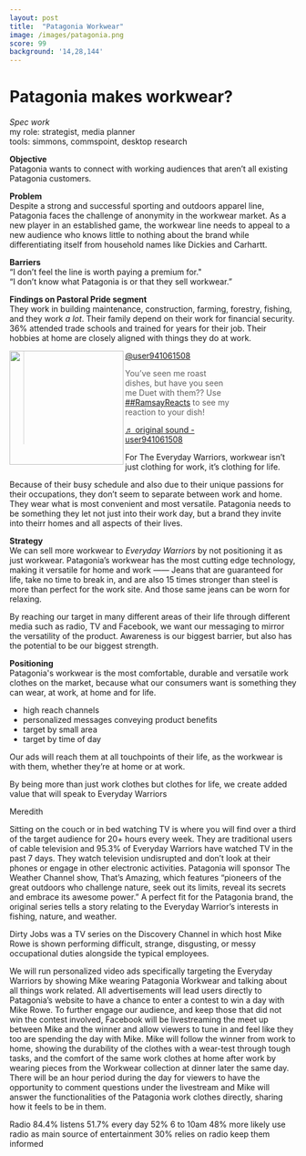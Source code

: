 ```yaml
---
layout: post
title:  "Patagonia Workwear"
image: /images/patagonia.png
score: 99
background: '14,28,144'
---
```


# Patagonia makes workwear?
_Spec work_  
my role: strategist, media planner  
tools: simmons, commspoint, desktop research


__Objective__  
Patagonia wants to connect with working audiences that aren’t all existing Patagonia customers.

__Problem__  
Despite a strong and successful sporting and outdoors apparel line, Patagonia faces the challenge of anonymity in the workwear market. As a new player in an established game, the workwear line needs to appeal to a new audience who knows little to nothing about the brand while differentiating itself from household names like Dickies and Carhartt.

__Barriers__  
“I don’t feel the line is worth paying a premium for."  
“I don’t know what Patagonia is or that they sell workwear.”

__Findings on Pastoral Pride segment__  
They work in building maintenance, construction, farming, forestry, fishing, and they work *a lot*.
Their family depend on their work for financial security.
36% attended trade schools and trained for years for their job.
Their hobbies at home are closely aligned with things they do at work.


<img align="left" width="auto" height="200" src="/images/patagonia.png">

<blockquote class="tiktok-embed" cite="https://www.tiktok.com/@user941061508/video/6854781032428752133" data-video-id="6854781032428752133" style="max-width: 350px;min-width: 325px;" > <section> <a target="_blank" title="@user941061508" href="https://www.tiktok.com/@user941061508">@user941061508</a> <p>You’ve seen me roast dishes, but have you seen me Duet with them?? Use <a title="RamsayReacts" target="_blank" href="https://www.tiktok.com/tag/RamsayReacts">##RamsayReacts</a> to see my reaction to your dish!</p> <a target="_blank" title="♬ original sound - user941061508" href="https://www.tiktok.com/music/original-sound-6854781109314669317">♬ original sound - user941061508</a> </section> </blockquote> <script async src="https://www.tiktok.com/embed.js"></script>
For 
The Everyday Warriors, 
workwear isn’t just clothing for work, it’s clothing for life.

Because of their busy schedule and also due to their unique passions for their occupations, they don’t seem to separate between work and home. They wear what is most convenient and most versatile. Patagonia needs to be something they let not just into their work day, but a brand they invite into theirr homes and all aspects of their lives.

__Strategy__  
We can sell more workwear to *Everyday Warriors* by not positioning it as just workwear. 
Patagonia’s workwear has the most cutting edge technology, making it versatile for home and work —— Jeans that are guaranteed for life, take no time to break in, and are also 15 times stronger than steel is more than perfect for the work site. And those same jeans can be worn for relaxing.

By reaching our target in many different areas of their life through different media such as radio, TV and Facebook, we want our messaging to mirror the versatility of the product. 
Awareness is our biggest barrier, but also has the potential to be our biggest strength.

__Positioning__  
Patagonia's workwear is the most comfortable, durable and versatile work clothes on the market, because what our consumers want is something they can wear, at work, at home and for life.



- high reach channels 
- personalized messages conveying product benefits
- target by small area
- target by time of day 

Our ads will reach them at all touchpoints of their life, as the workwear is with them, whether they’re at home or at work.

By being more than just work clothes but clothes for life, we create added value that will speak to Everyday Warriors 

Meredith 

Sitting on the couch or in bed watching TV is where you will find over a third of the target audience for 20+ hours every week. They are traditional users of cable television and 95.3% of Everyday Warriors have watched TV in the past 7 days. They watch television undisrupted and don’t look at their phones or engage in other electronic activities. 
Patagonia will sponsor The Weather Channel show, That’s Amazing, which features “pioneers of the great outdoors who challenge nature, seek out its limits, reveal its secrets and embrace its awesome power.” A perfect fit for the Patagonia brand, the original series tells a story relating to the Everyday Warrior’s interests in fishing, nature, and weather. 


Dirty Jobs was a TV series on the Discovery Channel in which host Mike Rowe is shown performing difficult, strange, disgusting, or messy occupational duties alongside the typical employees.

We will  run personalized video ads specifically targeting the Everyday Warriors by showing Mike wearing Patagonia Workwear and talking about all things work related. All advertisements will lead users directly to Patagonia’s website to have a chance to enter a contest to win a day with Mike Rowe. To further engage our audience, and keep those that did not win the contest involved, Facebook will be livestreaming the meet up between Mike and the winner and allow viewers to tune in and feel like they too are spending the day with Mike. Mike will follow the winner from work to home, showing the durability of the clothes with a wear-test through tough tasks, and the comfort of the same work clothes at home after work by wearing pieces from the Workwear collection at dinner later the same day. There will be an hour period during the day for viewers to have the opportunity to comment questions under the livestream and Mike will answer the functionalities of the Patagonia work clothes directly, sharing how it feels to be in them.


Radio
84.4% listens
51.7% every day 
52% 6 to 10am 
48% more likely use radio as main source of entertainment 
30% relies on radio keep them informed


